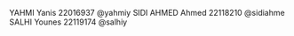 YAHMI       Yanis       22016937    @yahmiy
SIDI AHMED  Ahmed       22118210    @sidiahme
SALHI       Younes      22119174    @salhiy